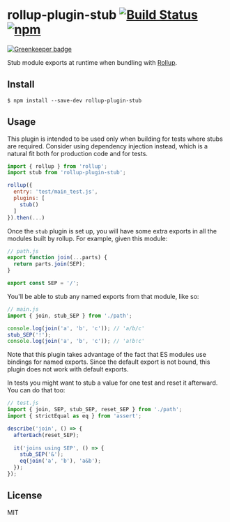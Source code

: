 # rollup-plugin-stub [![Build Status](https://travis-ci.org/eventualbuddha/rollup-plugin-stub.svg?branch=master)](https://travis-ci.org/eventualbuddha/rollup-plugin-stub) [![npm](https://img.shields.io/npm/v/rollup-plugin-stub.svg)](https://www.npmjs.com/package/rollup-plugin-stub)

[![Greenkeeper badge](https://badges.greenkeeper.io/eventualbuddha/rollup-plugin-stub.svg)](https://greenkeeper.io/)

Stub module exports at runtime when bundling with [Rollup](https://github.com/rollup/rollup).

## Install

```
$ npm install --save-dev rollup-plugin-stub
```

## Usage

This plugin is intended to be used only when building for tests where stubs are required. Consider using dependency
injection instead, which is a natural fit both for production code and for tests.

```js
import { rollup } from 'rollup';
import stub from 'rollup-plugin-stub';

rollup({
  entry: 'test/main_test.js',
  plugins: [
    stub()
  ]
}).then(...)
```

Once the `stub` plugin is set up, you will have some extra exports in all the modules built by rollup. For example,
given this module:

```js
// path.js
export function join(...parts) {
  return parts.join(SEP);
}

export const SEP = '/';
```

You'll be able to stub any named exports from that module, like so:

```js
// main.js
import { join, stub_SEP } from './path';

console.log(join('a', 'b', 'c')); // 'a/b/c'
stub_SEP('!');
console.log(join('a', 'b', 'c')); // 'a!b!c'
```

Note that this plugin takes advantage of the fact that ES modules use bindings for named exports. Since the default export is not bound, this plugin does not work with default exports.

In tests you might want to stub a value for one test and reset it afterward. You can do that too:

```js
// test.js
import { join, SEP, stub_SEP, reset_SEP } from './path';
import { strictEqual as eq } from 'assert';

describe('join', () => {
  afterEach(reset_SEP);
  
  it('joins using SEP', () => {
    stub_SEP('&');
    eq(join('a', 'b'), 'a&b');
  });
});
```

## License

MIT
